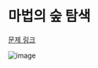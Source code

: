 # 마법의 숲 탐색

[문제 링크](https://www.codetree.ai/ko/frequent-problems/problems/magical-forest-exploration/description) 



![image](https://github.com/user-attachments/assets/102c8029-f01f-4830-bdbc-f3c0c1d94e62)
